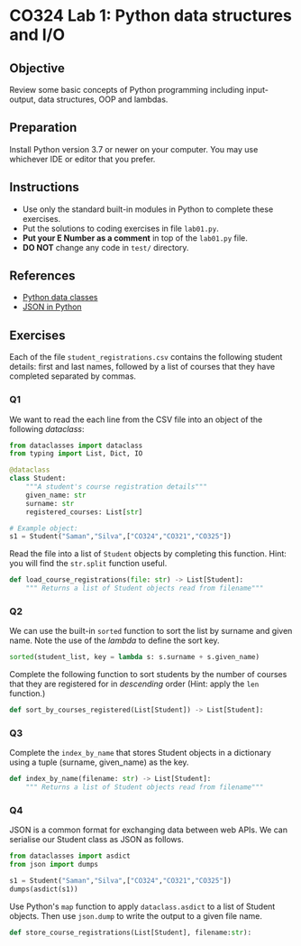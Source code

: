 # CO324 Lab 1: Python data structures and I/O
## Objective
Review some basic concepts of  Python programming including input-output, data structures, OOP and lambdas.

## Preparation
Install Python version 3.7 or newer on your computer. You may use whichever IDE or editor that you prefer.

## Instructions
* Use only the standard built-in modules in Python to complete these exercises.
* Put the solutions to coding exercises in file `lab01.py`.
* **Put your E Number as a comment** in top of the `lab01.py` file.
* **DO NOT** change any code in `test/` directory.

## References
* [Python data classes](https://realpython.com/python-data-classes)
* [JSON in Python](https://realpython.com/python-json)

## Exercises
Each of the file `student_registrations.csv` contains the following student details: first and last names, followed by a list of courses that they have completed separated by commas.

### Q1
We want to read the each line from the CSV file into an object of the following *dataclass*:
```python
from dataclasses import dataclass
from typing import List, Dict, IO

@dataclass
class Student:
    """A student's course registration details"""
    given_name: str
    surname: str
    registered_courses: List[str]

# Example object:
s1 = Student("Saman","Silva",["CO324","CO321","CO325"])
```
 Read the file into a list of `Student` objects by completing this function. Hint: you will find the `str.split` function useful.
```python
def load_course_registrations(file: str) -> List[Student]:
    """ Returns a list of Student objects read from filename"""
```

### Q2
We can use the built-in `sorted` function to sort the list by surname and given name. Note the use of the *lambda* to define the sort key.
```python
sorted(student_list, key = lambda s: s.surname + s.given_name)
```

Complete the following function to sort students by the number of courses that they are registered for in *descending* order (Hint: apply the `len` function.)
```python
def sort_by_courses_registered(List[Student]) -> List[Student]:
```

### Q3
Complete the `index_by_name` that stores Student objects in a dictionary using a tuple (surname, given_name) as the key.
```python
def index_by_name(filename: str) -> List[Student]:
    """ Returns a list of Student objects read from filename"""
```

### Q4
JSON is a common format for exchanging data between web APIs. We can serialise our Student class as JSON as follows.
```python
from dataclasses import asdict
from json import dumps

s1 = Student("Saman","Silva",["CO324","CO321","CO325"])
dumps(asdict(s1))
```

Use Python's `map` function to apply `dataclass.asdict` to a list of Student objects. Then use `json.dump` to write the output to a  given file name.
 ```python
def store_course_registrations(List[Student], filename:str):
 ```
